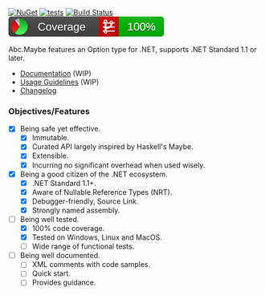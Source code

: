 [![NuGet](https://img.shields.io/nuget/v/Abc.Maybe.svg)](https://www.nuget.org/packages/Abc.Maybe/)
[![tests](https://github.com/chtoucas/Abc.Maybe/workflows/smoke/badge.svg)](https://github.com/chtoucas/Abc.Maybe/actions?query=workflow%3Asmoke)
[![Build Status](https://chtoucas.visualstudio.com/Abc.Maybe/_apis/build/status/Test?branchName=master&label=testing)](https://chtoucas.visualstudio.com/Abc.Maybe/_build?definitionId=1&branchName=master)
[![Coverlet](./__/coverlet.svg)](./__/coverlet.txt)

Abc.Maybe features an Option type for .NET, supports .NET Standard 1.1 or later.

- [Documentation](doc/README.md) (WIP)
- [Usage Guidelines](doc/usage-guidelines.md) (WIP)
- [Changelog](CHANGELOG)

### Objectives/Features

- [x] Being safe yet effective.
  - [x] Immutable.
  - [x] Curated API largely inspired by Haskell's Maybe.
  - [x] Extensible.
  - [x] Incurring no significant overhead when used wisely.
- [x] Being a good citizen of the .NET ecosystem.
  - [x] .NET Standard 1.1+.
  - [x] Aware of Nullable Reference Types (NRT).
  - [x] Debugger-friendly, Source Link.
  - [x] Strongly named assembly.
- [ ] Being well tested.
  - [x] 100% code coverage.
  - [x] Tested on Windows, Linux and MacOS.
  - [ ] Wide range of functional tests.
- [ ] Being well documented.
  - [ ] XML comments with code samples.
  - [ ] Quick start.
  - [ ] Provides guidance.
